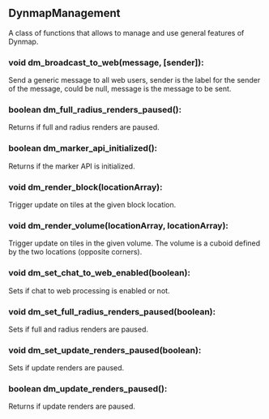 ## DynmapManagement
A class of functions that allows to manage and use general features of Dynmap.

### void dm\_broadcast\_to\_web(message, [sender]):
Send a generic message to all web users, sender is the label for the sender of the message, could be null, message is the message to be sent.

### boolean dm\_full\_radius\_renders\_paused():
Returns if full and radius renders are paused.

### boolean dm\_marker\_api\_initialized():
Returns if the marker API is initialized.

### void dm\_render\_block(locationArray):
Trigger update on tiles at the given block location.

### void dm\_render\_volume(locationArray, locationArray):
Trigger update on tiles in the given volume. The volume is a cuboid defined by the two locations (opposite corners).

### void dm\_set\_chat\_to\_web\_enabled(boolean):
Sets if chat to web processing is enabled or not.

### void dm\_set\_full\_radius\_renders\_paused(boolean):
Sets if full and radius renders are paused.

### void dm\_set\_update\_renders\_paused(boolean):
Sets if update renders are paused.

### boolean dm\_update\_renders\_paused():
Returns if update renders are paused.